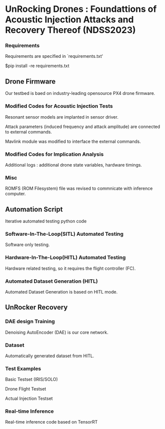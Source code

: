 # UnRocking Drones : Foundattions of Acoustic Injection Attacks and Recovery Thereof (NDSS2023)

### Requirements ###

Requirements are specified in `requirements.txt'

$pip install -re requirements.txt

## Drone Firmware ##
Our testbed is baed on industry-leading opensource PX4 drone firmware.

### Modified Codes for Acoustic Injection Tests ###

Resonant sensor models are implanted in sensor driver.

Attack parameters (induced frequency and attack amplitude) are connected to external commands.

Mavlink module was modified to interface the external commands.

### Modified Codes for Implication Analysis ###

Additional logs : additional drone state variables, hardware timings.

### Misc ###

ROMFS (ROM Filesystem) file was revised to commnicate with inference computer.

## Automation Script ##

Iterative automated testing python code

### Software-In-The-Loop(SITL) Automated Testing ###

Software only testing.

### Hardware-In-The-Loop(HITL) Automated Testing ###

Hardware related testing, so it requires the flight controller (FC).

### Automated Dataset Generation (HITL) ###

Automated Dataset Generation is based on HITL mode.

## UnRocker Recovery ##

### DAE design Training ###

Denoising AutoEncoder (DAE) is our core network.

### Dataset ###

Automatically generated dataset from HITL.

### Test Examples ###

Basic Testset (IRIS/SOLO)

Drone Flight Testset

Actual Injection Testset

### Real-time Inference ###

Real-time inference code based on TensorRT

